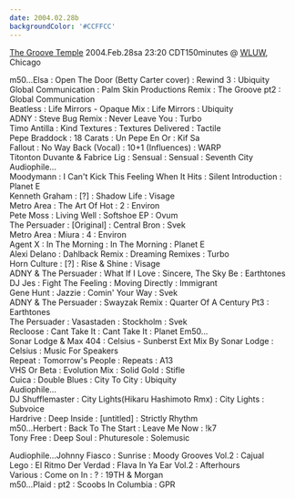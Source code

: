 ```yaml
---
date: 2004.02.28b
backgroundColor: '#CCFFCC'
---
```


[The Groove Temple](http://www.thegroovetemple.com/) 2004.Feb.28sa 23:20 CDT150minutes @ [WLUW](http://www.wluw.org/), Chicago  

m50...Elsa : Open The Door (Betty Carter cover) : Rewind 3 : Ubiquity  
Global Communication : Palm Skin Productions Remix : The Groove pt2 : Global Communication  
Beatless : Life Mirrors - Opaque Mix : Life Mirrors : Ubiquity  
ADNY : Steve Bug Remix : Never Leave You : Turbo  
Timo Antilla : Kind Textures : Textures Delivered : Tactile  
Pepe Braddock : 18 Carats : Un Pepe En Or : Kif Sa  
Fallout : No Way Back (Vocal) : 10+1 (Influences) : WARP  
Titonton Duvante & Fabrice Lig : Sensual : Sensual : Seventh City  
Audiophile...  
Moodymann : I Can't Kick This Feeling When It Hits : Silent Introduction : Planet E  
Kenneth Graham : \[?\] : Shadow Life : Visage  
Metro Area : The Art Of Hot : 2 : Environ  
Pete Moss : Living Well : Softshoe EP : Ovum  
The Persuader : \[Original\] : Central Bron : Svek  
Metro Area : Miura : 4 : Environ  
Agent X : In The Morning : In The Morning : Planet E  
Alexi Delano : Dahlback Remix : Dreaming Remixes : Turbo  
Horn Culture : \[?\] : Rise & Shine : Visage  
ADNY & The Persuader : What If I Love : Sincere, The Sky Be : Earthtones  
DJ Jes : Fight The Feeling : Moving Directly : Immigrant  
Gene Hunt : Jazzie : Comin' Your Way : Svek  
ADNY & The Persuader : Swayzak Remix : Quarter Of A Century Pt3 : Earthtones  
The Persuader : Vasastaden : Stockholm : Svek  
Recloose : Cant Take It : Cant Take It : Planet Em50...  
Sonar Lodge & Max 404 : Celsius - Sunberst Ext Mix By Sonar Lodge : Celsius : Music For Speakers  
Repeat : Tomorrow's People : Repeats : A13  
VHS Or Beta : Evolution Mix : Solid Gold : Stifle  
Cuica : Double Blues : City To City : Ubiquity  
Audiophile...  
DJ Shufflemaster : City Lights(Hikaru Hashimoto Rmx) : City Lights : Subvoice  
Hardrive : Deep Inside : \[untitled\] : Strictly Rhythm  
m50...Herbert : Back To The Start : Leave Me Now : !k7  
Tony Free : Deep Soul : Phuturesole : Solemusic  

Audiophile...Johnny Fiasco : Sunrise : Moody Grooves Vol.2 : Cajual  
Lego : El Ritmo Der Verdad : Flava In Ya Ear Vol.2 : Afterhours  
Various : Come on In : ? : 19TH & Morgan  
m50...Plaid : pt2 : Scoobs In Columbia : GPR